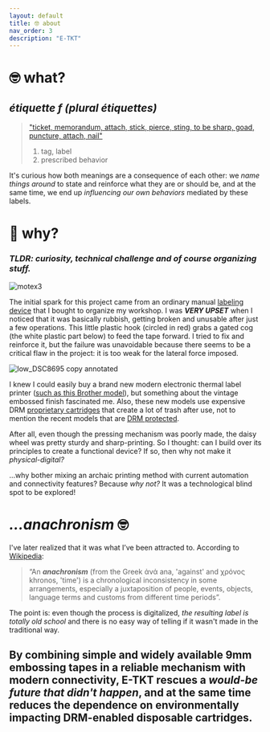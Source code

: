 ```yaml
---
layout: default
title: 🤓 about
nav_order: 3
description: "E-TKT"
---
```


# 🤓 **what?**
## *étiquette f (plural étiquettes)*
> ["ticket, memorandum, attach, stick, pierce, sting, to be sharp, goad, puncture, attach, nail"](https://en.wiktionary.org/wiki/%C3%A9tiquette#French)
> 1. tag, label 
> 2. prescribed behavior

It's curious how both meanings are a consequence of each other: we *name things around* to state and reinforce what they are or should be, and at the same time, we end up *influencing our own behaviors* mediated by these labels.

# 🤔 **why?**
### *TLDR: curiosity, technical challenge and of course organizing stuff.*

![motex3](https://user-images.githubusercontent.com/15098003/171213081-fbdf82dc-e752-46eb-81d8-d3f7b8e25f01.png)

The initial spark for this project came from an ordinary manual [labeling device](https://www.aliexpress.com/item/3256801648218535.html) that I bought to organize my workshop. I was ***VERY UPSET*** when I noticed that it was basically rubbish, getting broken and unusable after just a few operations. This little plastic hook (circled in red) grabs a gated cog (the white plastic part below) to feed the tape forward. I tried to fix and reinforce it, but the failure was unavoidable because there seems to be a critical flaw in the project: it is too weak for the lateral force imposed.

![low_DSC8695 copy annotated](https://user-images.githubusercontent.com/15098003/171303466-703fb695-e1d0-488c-8f9b-58dd55291529.jpg)

I knew I could easily buy a brand new modern electronic thermal label printer ([such as this Brother model](https://www.brother-usa.com/products/pth110bp)), but something about the vintage embossed finish fascinated me. Also, these new models use expensive DRM [proprietary cartridges](https://www.brother-usa.com/products/tze335) that create a lot of trash after use, not to mention the recent models that are [DRM protected](https://hackaday.com/2022/03/30/freedmo-gets-rid-of-dymo-label-printer-drm/).


After all, even though the pressing mechanism was poorly made, the daisy wheel was pretty sturdy and sharp-printing. So I thought: can I build over its principles to create a functional device? If so, then why not make it *physical-digital?*

...why bother mixing an archaic printing method with current automation and connectivity features? Because *why not?* It was a technological blind spot to be explored!


# ***...anachronism*** 🤓
I've later realized that it was what I’ve been attracted to. According to [Wikipedia](https://en.wikipedia.org/wiki/Anachronism):
> “An ***anachronism*** (from the Greek ἀνά ana, 'against' and χρόνος khronos, 'time') is a chronological inconsistency in some arrangements, especially a juxtaposition of people, events, objects, language terms and customs from different time periods”.

The point is: even though the process is digitalized, *the resulting label is totally old school* and there is no easy way of telling if it wasn't made in the traditional way.


## By combining simple and widely available 9mm embossing tapes in a reliable mechanism with modern connectivity, E-TKT rescues a ***would-be future that didn't happen***, and at the same time reduces the dependence on environmentally impacting DRM-enabled disposable cartridges.


<br>
